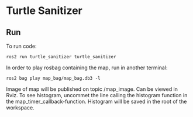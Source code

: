 # Turtle Sanitizer

## Run
To run code:
```
ros2 run turtle_sanitizer turtle_sanitizer
```

In order to play rosbag containing the map, run in another terminal:
```
ros2 bag play map_bag/map_bag.db3 -l
```

Image of map will be published on topic /map_image. Can be viewed in Rviz. To see histogram, uncommet the line calling the histogram function in the map_timer_callback-function. Histogram will be saved in the root of the workspace.